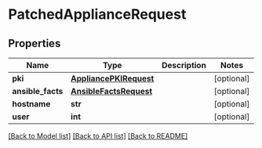 # PatchedApplianceRequest


## Properties
Name | Type | Description | Notes
------------ | ------------- | ------------- | -------------
**pki** | [**AppliancePKIRequest**](AppliancePKIRequest.md) |  | [optional] 
**ansible_facts** | [**AnsibleFactsRequest**](AnsibleFactsRequest.md) |  | [optional] 
**hostname** | **str** |  | [optional] 
**user** | **int** |  | [optional] 

[[Back to Model list]](../README.md#documentation-for-models) [[Back to API list]](../README.md#documentation-for-api-endpoints) [[Back to README]](../README.md)


